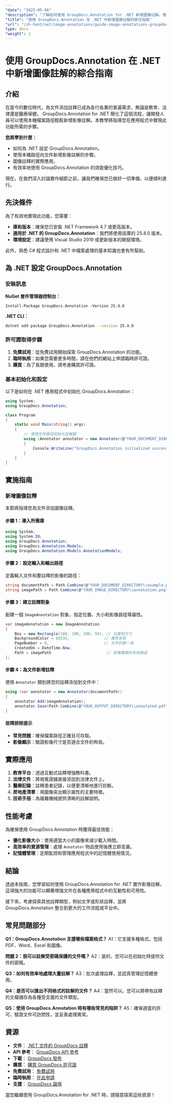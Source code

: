 ```yaml
---
"date": "2025-05-06"
"description": "了解如何使用 GroupDocs.Annotation for .NET 新增圖像註解。增強教育、法律和醫療保健行業的文件品質。"
"title": "使用 GroupDocs.Annotation 在 .NET 中新增圖像註解的綜合指南"
"url": "/zh-hant/net/image-annotations/guide-image-annotations-groupdocs-dotnet/"
type: docs
"weight": 1
---
```


# 使用 GroupDocs.Annotation 在 .NET 中新增圖像註解的綜合指南

## 介紹

在當今的數位時代，為文件添加註釋已成為各行各業的普遍需求，無論是教育、法律還是醫療保健。 GroupDocs.Annotation for .NET 簡化了這個流程，讓開發人員可以使用本機檔案路徑輕鬆新增影像註解。本教學將指導您在應用程式中實現此功能所需的步驟。

**您將學到什麼：**
- 如何為 .NET 設定 GroupDocs.Annotation。
- 使用本機路徑向文件新增影像註解的步驟。
- 圖像註釋的實際應用。
- 有效率地使用 GroupDocs.Annotation 的效能優化技巧。

現在，在我們深入討論實作細節之前，讓我們確保您已做好一切準備，以便順利進行。

## 先決條件

為了有效地實現此功能，您需要：
- **庫和版本**：確保您已安裝 .NET Framework 4.7 或更高版本。
- **適用於 .NET 的 GroupDocs.Annotation**：我們將使用該庫的 25.4.0 版本。
- **環境設定**：建議使用 Visual Studio 2019 或更新版本的開發環境。

此外，熟悉 C# 程式設計和 .NET 中檔案處理的基本知識也會有所幫助。

## 為 .NET 設定 GroupDocs.Annotation

### 安裝訊息

**NuGet 套件管理器控制台：**
```shell
Install-Package GroupDocs.Annotation -Version 25.4.0
```

**.NET CLI：**
```bash
dotnet add package GroupDocs.Annotation --version 25.4.0
```

### 許可證取得步驟

1. **免費試用**：從免費試用開始探索 GroupDocs.Annotation 的功能。
2. **臨時執照**：如果您需要更多時間，請在他們的網站上申請臨時許可證。
3. **購買**：為了長期使用，請考慮購買許可證。

### 基本初始化和設定

以下是如何在 .NET 應用程式中初始化 GroupDocs.Annotation：

```csharp
using System;
using GroupDocs.Annotation;

class Program
{
    static void Main(string[] args)
    {
        // 使用文件路徑初始化註解器
        using (Annotator annotator = new Annotator(@"YOUR_DOCUMENT_DIRECTORY\\example.pdf"))
        {
            Console.WriteLine("GroupDocs.Annotation initialized successfully.");
        }
    }
}
```

## 實施指南

### 新增圖像註釋

本節將指導您為文件添加圖像註釋。

#### 步驟 1：導入所需庫

```csharp
using System;
using System.IO;
using GroupDocs.Annotation;
using GroupDocs.Annotation.Models;
using GroupDocs.Annotation.Models.AnnotationModels;
```

#### 步驟 2：設定輸入和輸出路徑

定義輸入文件和要註釋的影像的路徑：

```csharp
string documentPath = Path.Combine(@"YOUR_DOCUMENT_DIRECTORY\\example.pdf");
string imagePath = Path.Combine(@"YOUR_IMAGE_DIRECTORY\\annotation.png");
```

#### 步驟 3：建立註釋對象

創建一個 `ImageAnnotation` 對象，指定位置、大小和影像路徑等屬性。

```csharp
var imageAnnotation = new ImageAnnotation
{
    Box = new Rectangle(100, 100, 200, 50), // 位置和尺寸
    BackgroundColor = 65535,               // 黃色背景
    PageNumber = 0,                        // 文件的第一頁
    CreatedOn = DateTime.Now,
    Path = imagePath                        // 影像檔案的本地路徑
};
```

#### 步驟 4：為文件新增註釋

使用 `Annotator` 類別將您的註釋添加到文件中：

```csharp
using (var annotator = new Annotator(documentPath))
{
    annotator.Add(imageAnnotation);
    annotator.Save(Path.Combine(@"YOUR_OUTPUT_DIRECTORY\\annotated.pdf"));
}
```

#### 故障排除提示
- **常見問題**：確保檔案路徑正確且可存取。
- **影像顯示**：驗證影像尺寸是否適合文件的佈局。

## 實際應用

1. **教育平台**：透過互動式註釋增強教科書。
2. **法律文件**：將視覺證據直接添加到法律文件上。
3. **醫療記錄**：註釋患者記錄，以便更清晰地進行診斷。
4. **房地產清單**：用圖像突出顯示屬性的主要特徵。
5. **技術手冊**：為複雜機械提供清晰的註解說明。

## 性能考慮

為確保使用 GroupDocs.Annotation 時獲得最佳效能：
- **優化影像大小**：使用適當大小的圖像來減少載入時間。
- **高效率的資源管理**：處理 `Annotator` 物品使用後應立即丟棄。
- **記憶體管理**：定期監控和管理應用程式中的記憶體使用情況。

## 結論

透過本指南，您學習如何使用 GroupDocs.Annotation for .NET 實作影像註解。這項強大的功能可以顯著增強文件在各種應用程式中的互動性和可用性。 

接下來，考慮探索其他註釋類型，例如文字或形狀註釋，並將 GroupDocs.Annotation 整合到更大的工作流程或平台中。

## 常見問題部分

**Q1：GroupDocs.Annotation 支援哪些檔案格式？**
A1：它支援多種格式，包括 PDF、Word、Excel 和圖像。

**問題 2：我可以註解受密碼保護的文件嗎？**
A2：是的，您可以在初始化時提供文件的密碼。

**Q3：如何有效率地處理大量註解？**
A3：批次處理註釋，並認真管理記憶體使用。

**Q4：是否可以匯出不同格式的註解的文件？**
A4：當然可以。您可以將帶有註釋的文檔儲存為各種受支援的文件類型。

**Q5：使用 GroupDocs.Annotation 時有哪些常見的陷阱？**
A5：確保適當的許可，驗證文件可訪問性，並妥善處理異常。

## 資源

- **文件**： [.NET 文件的 GroupDocs 註釋](https://docs.groupdocs.com/annotation/net/)
- **API 參考**： [GroupDocs API 參考](https://reference.groupdocs.com/annotation/net/)
- **下載**： [GroupDocs 發布](https://releases.groupdocs.com/annotation/net/)
- **購買**： [購買 GroupDocs 許可證](https://purchase.groupdocs.com/buy)
- **免費試用**： [免費試用](https://releases.groupdocs.com/annotation/net/)
- **臨時執照**： [在此申請](https://purchase.groupdocs.com/temporary-license/)
- **支援**： [GroupDocs 論壇](https://forum.groupdocs.com/c/annotation/) 

當您繼續使用 GroupDocs.Annotation for .NET 時，請隨意探索這些資源！